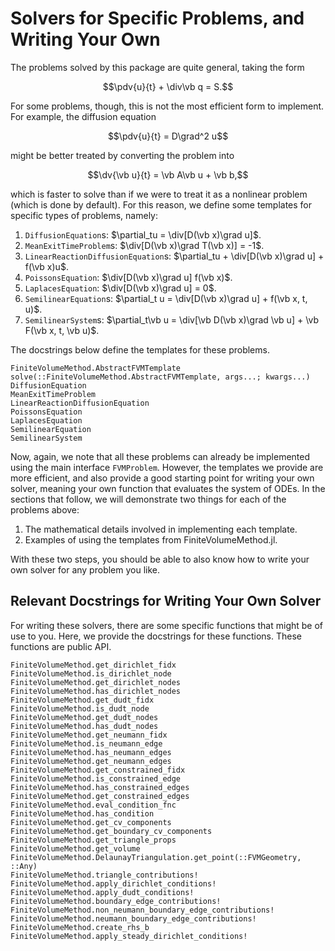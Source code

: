 # Solvers for Specific Problems, and Writing Your Own

The problems solved by this package are quite general, taking the form
```math
\pdv{u}{t} + \div\vb q = S.
```
For some problems, though, this is not the most efficient form to implement.
For example, the diffusion equation
```math
\pdv{u}{t} = D\grad^2 u
```
might be better treated by converting the problem into
```math
\dv{\vb u}{t} = \vb A\vb u + \vb b,
```
which is faster to solve than if we were to treat it as a nonlinear problem
(which is done by default). For this reason, we define some templates 
for specific types of problems, namely:

1. `DiffusionEquation`s: $\partial_tu = \div[D(\vb x)\grad u]$.
2. `MeanExitTimeProblem`s: $\div[D(\vb x)\grad T(\vb x)] = -1$.
3. `LinearReactionDiffusionEquation`s: $\partial_tu + \div[D(\vb x)\grad u] + f(\vb x)u$.
4. `PoissonsEquation`: $\div[D(\vb x)\grad u]  f(\vb x)$.
5. `LaplacesEquation`: $\div[D(\vb x)\grad u] = 0$.
6. `SemilinearEquation`s: $\partial_t u = \div[D(\vb x)\grad u] + f(\vb x, t, u)$.
7. `SemilinearSystem`s: $\partial_t\vb u = \div[\vb D(\vb x)\grad \vb u] + \vb F(\vb x, t, \vb u)$.

The docstrings below define the templates for these problems.

```@docs 
FiniteVolumeMethod.AbstractFVMTemplate
solve(::FiniteVolumeMethod.AbstractFVMTemplate, args...; kwargs...)
DiffusionEquation
MeanExitTimeProblem
LinearReactionDiffusionEquation
PoissonsEquation
LaplacesEquation
SemilinearEquation
SemilinearSystem
```
 
Now, again, we note that all these problems can already be implemented using the main interface `FVMProblem`. However, the templates we provide are more efficient, and also provide a good starting point for writing your own solver, meaning your own function 
that evaluates the system of ODEs. In the sections that follow, we will demonstrate two things for each of the problems above:

1. The mathematical details involved in implementing each template.
2. Examples of using the templates from FiniteVolumeMethod.jl.

With these two steps, you should be able to also know how to write your own solver for any problem you like. 

## Relevant Docstrings for Writing Your Own Solver

For writing these solvers, there are some specific functions that might be of use to you. 
Here, we provide the docstrings for these functions. These functions are public API.

```@docs
FiniteVolumeMethod.get_dirichlet_fidx
FiniteVolumeMethod.is_dirichlet_node
FiniteVolumeMethod.get_dirichlet_nodes 
FiniteVolumeMethod.has_dirichlet_nodes 
FiniteVolumeMethod.get_dudt_fidx 
FiniteVolumeMethod.is_dudt_node 
FiniteVolumeMethod.get_dudt_nodes 
FiniteVolumeMethod.has_dudt_nodes
FiniteVolumeMethod.get_neumann_fidx 
FiniteVolumeMethod.is_neumann_edge 
FiniteVolumeMethod.has_neumann_edges
FiniteVolumeMethod.get_neumann_edges
FiniteVolumeMethod.get_constrained_fidx 
FiniteVolumeMethod.is_constrained_edge
FiniteVolumeMethod.has_constrained_edges
FiniteVolumeMethod.get_constrained_edges
FiniteVolumeMethod.eval_condition_fnc
FiniteVolumeMethod.has_condition 
FiniteVolumeMethod.get_cv_components 
FiniteVolumeMethod.get_boundary_cv_components
FiniteVolumeMethod.get_triangle_props 
FiniteVolumeMethod.get_volume 
FiniteVolumeMethod.DelaunayTriangulation.get_point(::FVMGeometry, ::Any)
FiniteVolumeMethod.triangle_contributions!
FiniteVolumeMethod.apply_dirichlet_conditions!
FiniteVolumeMethod.apply_dudt_conditions! 
FiniteVolumeMethod.boundary_edge_contributions!
FiniteVolumeMethod.non_neumann_boundary_edge_contributions!
FiniteVolumeMethod.neumann_boundary_edge_contributions!
FiniteVolumeMethod.create_rhs_b
FiniteVolumeMethod.apply_steady_dirichlet_conditions!
```
